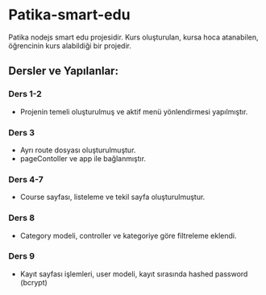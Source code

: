 # Patika-smart-edu
Patika nodejs smart edu projesidir. Kurs oluşturulan, kursa hoca atanabilen, öğrencinin kurs alabildiği bir projedir.

## Dersler ve Yapılanlar:
### Ders 1-2
* Projenin temeli oluşturulmuş ve aktif menü yönlendirmesi yapılmıştır.
### Ders 3
* Ayrı route dosyası oluşturulmuştur.
* pageContoller ve app ile bağlanmıştır.
### Ders 4-7
* Course sayfası, listeleme ve tekil sayfa oluşturulmuştur.
### Ders 8
* Category modeli, controller ve kategoriye göre filtreleme eklendi.
### Ders 9
* Kayıt sayfası işlemleri, user modeli, kayıt sırasında hashed password (bcrypt)

